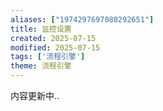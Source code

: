 ```yaml
---
aliases: ["1974297697080292651"]
title: 监控设置
created: 2025-07-15
modified: 2025-07-15
tags: ['流程引擎']
theme: 流程引擎
---
```


内容更新中..
